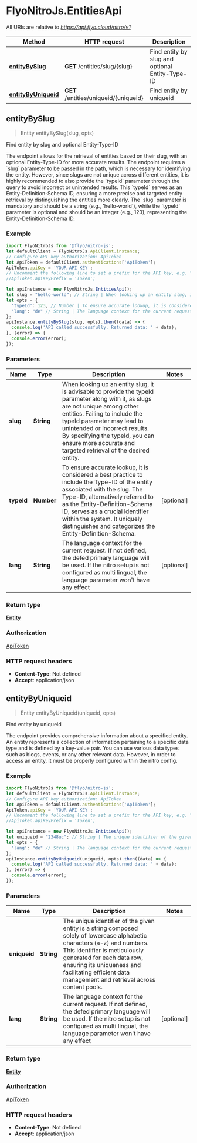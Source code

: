 # FlyoNitroJs.EntitiesApi

All URIs are relative to *https://api.flyo.cloud/nitro/v1*

Method | HTTP request | Description
------------- | ------------- | -------------
[**entityBySlug**](EntitiesApi.md#entityBySlug) | **GET** /entities/slug/{slug} | Find entity by slug and optional Entity-Type-ID
[**entityByUniqueid**](EntitiesApi.md#entityByUniqueid) | **GET** /entities/uniqueid/{uniqueid} | Find entity by uniqueid



## entityBySlug

> Entity entityBySlug(slug, opts)

Find entity by slug and optional Entity-Type-ID

The endpoint allows for the retrieval of entities based on their slug, with an optional Entity-Type-ID for more accurate results. The endpoint requires a &#x60;slug&#x60; parameter to be passed in the path, which is necessary for identifying the entity. However, since slugs are not unique across different entities, it is highly recommended to also provide the &#x60;typeId&#x60; parameter through the query to avoid incorrect or unintended results. This &#x60;typeId&#x60; serves as an Entity-Definition-Schema ID, ensuring a more precise and targeted entity retrieval by distinguishing the entities more clearly. The &#x60;slug&#x60; parameter is mandatory and should be a string (e.g., &#39;hello-world&#39;), while the &#x60;typeId&#x60; parameter is optional and should be an integer (e.g., 123), representing the Entity-Definition-Schema ID.

### Example

```javascript
import FlyoNitroJs from '@flyo/nitro-js';
let defaultClient = FlyoNitroJs.ApiClient.instance;
// Configure API key authorization: ApiToken
let ApiToken = defaultClient.authentications['ApiToken'];
ApiToken.apiKey = 'YOUR API KEY';
// Uncomment the following line to set a prefix for the API key, e.g. "Token" (defaults to null)
//ApiToken.apiKeyPrefix = 'Token';

let apiInstance = new FlyoNitroJs.EntitiesApi();
let slug = "hello-world"; // String | When looking up an entity slug, it is advisable to provide the typeId parameter along with it, as slugs are not unique among other entities. Failing to include the typeId parameter may lead to unintended or incorrect results. By specifying the typeId, you can ensure more accurate and targeted retrieval of the desired entity.
let opts = {
  'typeId': 123, // Number | To ensure accurate lookup, it is considered a best practice to include the Type-ID of the entity associated with the slug. The Type-ID, alternatively referred to as the Entity-Definition-Schema ID, serves as a crucial identifier within the system. It uniquely distinguishes and categorizes the Entity-Definition-Schema.
  'lang': "de" // String | The language context for the current request. If not defined, the defed primary language will be used. If the nitro setup is not configured as multi lingual, the language parameter won't have any effect
};
apiInstance.entityBySlug(slug, opts).then((data) => {
  console.log('API called successfully. Returned data: ' + data);
}, (error) => {
  console.error(error);
});

```

### Parameters


Name | Type | Description  | Notes
------------- | ------------- | ------------- | -------------
 **slug** | **String**| When looking up an entity slug, it is advisable to provide the typeId parameter along with it, as slugs are not unique among other entities. Failing to include the typeId parameter may lead to unintended or incorrect results. By specifying the typeId, you can ensure more accurate and targeted retrieval of the desired entity. | 
 **typeId** | **Number**| To ensure accurate lookup, it is considered a best practice to include the Type-ID of the entity associated with the slug. The Type-ID, alternatively referred to as the Entity-Definition-Schema ID, serves as a crucial identifier within the system. It uniquely distinguishes and categorizes the Entity-Definition-Schema. | [optional] 
 **lang** | **String**| The language context for the current request. If not defined, the defed primary language will be used. If the nitro setup is not configured as multi lingual, the language parameter won&#39;t have any effect | [optional] 

### Return type

[**Entity**](Entity.md)

### Authorization

[ApiToken](../README.md#ApiToken)

### HTTP request headers

- **Content-Type**: Not defined
- **Accept**: application/json


## entityByUniqueid

> Entity entityByUniqueid(uniqueid, opts)

Find entity by uniqueid

The endpoint provides comprehensive information about a specified entity. An entity represents a collection of information pertaining to a specific data type and is defined by a key-value pair. You can use various data types such as blogs, events, or any other relevant data. However, in order to access an entity, it must be properly configured within the nitro config.

### Example

```javascript
import FlyoNitroJs from '@flyo/nitro-js';
let defaultClient = FlyoNitroJs.ApiClient.instance;
// Configure API key authorization: ApiToken
let ApiToken = defaultClient.authentications['ApiToken'];
ApiToken.apiKey = 'YOUR API KEY';
// Uncomment the following line to set a prefix for the API key, e.g. "Token" (defaults to null)
//ApiToken.apiKeyPrefix = 'Token';

let apiInstance = new FlyoNitroJs.EntitiesApi();
let uniqueid = "2348uc"; // String | The unique identifier of the given entity is a string composed solely of lowercase alphabetic characters (a-z) and numbers. This identifier is meticulously generated for each data row, ensuring its uniqueness and facilitating efficient data management and retrieval across content pools.
let opts = {
  'lang': "de" // String | The language context for the current request. If not defined, the defed primary language will be used. If the nitro setup is not configured as multi lingual, the language parameter won't have any effect
};
apiInstance.entityByUniqueid(uniqueid, opts).then((data) => {
  console.log('API called successfully. Returned data: ' + data);
}, (error) => {
  console.error(error);
});

```

### Parameters


Name | Type | Description  | Notes
------------- | ------------- | ------------- | -------------
 **uniqueid** | **String**| The unique identifier of the given entity is a string composed solely of lowercase alphabetic characters (a-z) and numbers. This identifier is meticulously generated for each data row, ensuring its uniqueness and facilitating efficient data management and retrieval across content pools. | 
 **lang** | **String**| The language context for the current request. If not defined, the defed primary language will be used. If the nitro setup is not configured as multi lingual, the language parameter won&#39;t have any effect | [optional] 

### Return type

[**Entity**](Entity.md)

### Authorization

[ApiToken](../README.md#ApiToken)

### HTTP request headers

- **Content-Type**: Not defined
- **Accept**: application/json

